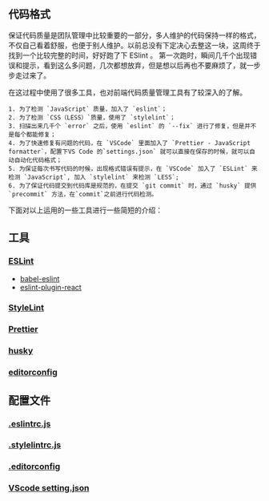 ## 代码格式

保证代码质量是团队管理中比较重要的一部分，多人维护的代码保持一样的格式，不仅自己看着舒服，也便于别人维护。以前总没有下定决心去整这一块，这周终于找到一个比较完整的时间，好好跑了下 ESlint 。
第一次跑时，瞬间几千个出现错误和提示，看到这么多问题，几次都想放弃，但是想以后再也不要麻烦了，就一步步走过来了。

在这过程中使用了很多工具，也对前端代码质量管理工具有了较深入的了解。

    1. 为了检测 `JavaScript` 质量，加入了 `eslint`；
    2. 为了检测 `CSS（LESS）`质量，使用了 `stylelint`；
    3. 扫描出来几千个 `error` 之后，使用 `eslint` 的 `--fix` 进行了修复，但是并不是每个都能修复；
    4. 为了快速修复有问题的代码，在 `VSCode` 里面加入了 `Prettier - JavaScript formatter`，配置下VS Code 的`settings.json` 就可以直接在保存的时候，就可以自动自动化代码格式；
    5. 为保证每次书写代码的时候，出现格式错误有提示，在 `VSCode` 加入了 `ESLint` 来检测 `JavaScript`, 加入 `stylelint` 来检测 `LESS`;
    6. 为了保证代码提交到代码库是规范的，在提交 `git commit` 时，通过 `husky` 提供 `precommit` 方法，在`commit`之前进行代码检测。

下面对以上运用的一些工具进行一些简短的介绍：

## 工具

### [ESLint](http://eslint.org)

-   [babel-eslint](https://github.com/babel/babel-eslint)
-   [eslint-plugin-react](https://github.com/yannickcr/eslint-plugin-react)

### [StyleLint](https://github.com/stylelint/stylelint)

### [Prettier](https://github.com/prettier/prettier)

### [husky](https://github.com/typicode/husky)

### [editorconfig](https://github.com/editorconfig)

## 配置文件

### [.eslintrc.js](./.eslintrc.js)

### [.stylelintrc.js](./.stylelintrc.js)

### [.editorconfig](./.editorconfig)

### [VScode setting.json](./.vscode/setting.json)
